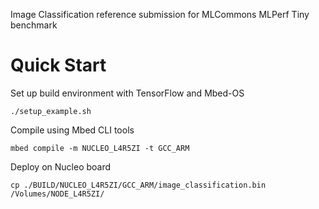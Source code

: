 Image Classification reference submission for MLCommons MLPerf Tiny benchmark

Quick Start
===========

Set up build environment with TensorFlow and Mbed-OS

    ./setup_example.sh

Compile using Mbed CLI tools

    mbed compile -m NUCLEO_L4R5ZI -t GCC_ARM

Deploy on Nucleo board

    cp ./BUILD/NUCLEO_L4R5ZI/GCC_ARM/image_classification.bin /Volumes/NODE_L4R5ZI/
